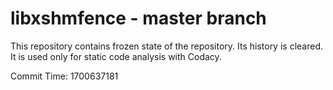 # libxshmfence - master branch

This repository contains frozen state of the repository.
Its history is cleared. It is used only for static code
analysis with Codacy.

Commit Time: 1700637181